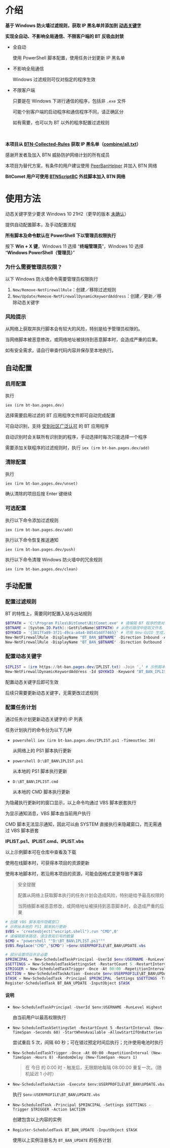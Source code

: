 # 介绍

**基于 Windows 防火墙过滤规则，获取 IP 黑名单并添加到 [动态关键字](https://learn.microsoft.com/windows/security/operating-system-security/network-security/windows-firewall/dynamic-keywords)**

**实现全自动、不影响全局通信、不限客户端的 BT 反吸血封禁**

- 全自动

  使用 PowerShell 脚本配置，使用任务计划更新 IP 黑名单

- 不影响全局通信

  Windows 过滤规则可仅对指定的程序生效

- 不限客户端

  只要是在 Windows 下进行通信的程序，包括非 `.exe` 文件

  可能个别客户端的启动程序和通信程序不同，请正确区分

  如有需要，也可以为 BT 以外的程序配置过滤规则

　

**本项目从 [BTN-Collected-Rules](https://github.com/PBH-BTN/BTN-Collected-Rules) 获取 IP 黑名单（[combine/all.txt](https://github.com/PBH-BTN/BTN-Collected-Rules/blob/main/combine/all.txt)）**

感谢开发者及加入 BTN 威胁防护网络计划的所有成员

本项目为替代方案，有条件的用户建议使用 [PeerBanHelper](https://github.com/PBH-BTN/PeerBanHelper) 并加入 BTN 网络

**BitComet 用户可使用 [BTNScriptBC](https://github.com/Oniicyan/BTNScriptBC) 外挂脚本加入 BTN 网络**


# 使用方法

动态关键字至少要求 Windows 10 21H2（更早的版本 [未确认](https://github.com/MicrosoftDocs/windows-powershell-docs/blob/main/docset/winserver2022-ps/netsecurity/New-NetFirewallDynamicKeywordAddress.md)）

提供自动配置脚本，及手动配置流程

**所有脚本及命令默认在 PowerShell 下以管理员权限执行**

按下 **Win + X 键**，Windows 11 选择 “**终端管理员**”，Windows 10 选择 “**Windows PowerShell（管理员）**”

### 为什么需要管理员权限？

以下 Windows 防火墙命令需要管理员权限执行

1. `New/Remove-NetFirewallRule`：创建／移除过滤规则
2. `New/Update/Remove-NetFirewallDynamicKeywordAddress`：创建／更新／移除动态关键字

### 风险提示

从网络上获取并执行脚本会有较大的风险，特别是给予管理员权限的。

当网络脚本被恶意修改，或网络地址被挟持到恶意脚本时，会造成严重的后果。

如有安全需求，请自行审查代码内容并保存至本地执行。

## 自动配置

### 启用配置

执行

`iex (irm bt-ban.pages.dev)`

选择需要启用过滤的 BT 应用程序文件即可自动完成配置

可自动识别，支持 [受到社区广泛认可](https://github.com/PBH-BTN/quick-references/blob/main/peer_ids.md) 的 BT 应用程序

自动识别时会关联所有识别到的程序，手动选择时每次只能选择一个程序

需要添加关联程序的过滤规则时，执行 `iex (irm bt-ban.pages.dev/add)`

### 清除配置

执行

`iex (irm bt-ban.pages.dev/unset)`

确认清除的项目后按 Enter 键继续

### 可选配置

执行以下命令添加过滤规则

`iex (irm bt-ban.pages.dev/add)`

执行以下命令恢复推送通知

`iex (irm bt-ban.pages.dev/push)`

执行以下命令清理 Windows 防火墙中的冗余规则

`iex (irm bt-ban.pages.dev/clean)`

## 手动配置

### 配置过滤规则

BT 的特性上，需要同时配置入站与出站规则

```PowerShell
$BTPATH = 'C:\Program Files\BitComet\BitComet.exe' # 请编辑 BT 程序的绝对路径
$BTNAME = [System.IO.Path]::GetFileName($BTPATH) # 从绝对路径中提取文件名
$DYKWID = '{3817fa89-3f21-49ca-a4a4-80541ddf7465}' # 可用 New-GUID 生成，注意添加大括号
New-NetFirewallRule -DisplayName "BT_BAN_$BTNAME" -Direction Inbound -Action Block -Program $BTPATH -RemoteDynamicKeywordAddresses $DYKWID
New-NetFirewallRule -DisplayName "BT_BAN_$BTNAME" -Direction Outbound -Action Block -Program $BTPATH -RemoteDynamicKeywordAddresses $DYKWID
```

### 配置动态关键字

```PowerShell
$IPLIST = (irm https://bt-ban.pages.dev/IPLIST.txt) -Join ',' # 示例脚本中默认使用 ZIP 压缩包
New-NetFirewallDynamicKeywordAddress -Id $DYKWID -Keyword "BT_BAN_IPLIST" -Addresses $IPLIST
```

配置动态关键字后即可生效

后续只需要更新动态关键字，无需更改过滤规则

### 配置任务计划

通过任务计划更新动态关键字的 IP 列表

任务计划执行的命令分为以下几种

- `powershell iex (irm bt-ban.pages.dev/IPLIST.ps1 -TimeoutSec 30)`

  从网络上的 PS1 脚本执行更新
  
- `powershell D:\BT_BAN\IPLIST.ps1`

  从本地的 PS1 脚本执行更新

- `D:\BT_BAN\IPLIST.cmd`

  从本地的 CMD 脚本执行更新

为隐藏执行更新时的窗口显示，以上命令均通过 VBS 脚本嵌套执行

为显示通知消息，VBS 脚本由当前用户执行

CMD 脚本无法显示通知，因此可以由 SYSTEM 直接执行来隐藏窗口，而无需通过 VBS 脚本嵌套

**IPLIST.ps1、IPLIST.cmd、IPLIST.vbs** 

以上示例脚本可在仓库中查看及下载

使用在线脚本时，可获得本项目的资源更新

使用本地脚本时，若沿用本项目的资源，可能会因格式变更导致不兼容

> 安全提醒
> 
> 配置从网络上获取脚本执行的任务计划会造成风险，特别是给予最高权限的
> 
> 当网络脚本被恶意修改，或网络地址被挟持到恶意脚本时，会造成严重的后果

```PowerShell
# 创建 VBS 脚本用作隐藏窗口
# 示例从本地的 PS1 脚本执行更新
$VBS = 'createobject("wscript.shell").run "CMD",0'
# 请编辑脚本路径，请注意双引号的数量
$CMD = "powershell ""D:\BT_BAN\IPLIST.ps1"""
$VBS.Replace("CMD","$CMD") >$env:USERPROFILE\BT_BAN\UPDATE.vbs

# 部分设置项目并非必要
$PRINCIPAL = New-ScheduledTaskPrincipal -UserId $env:USERNAME -RunLevel Highest
$SETTINGS = New-ScheduledTaskSettingsSet -RestartCount 5 -RestartInterval (New-TimeSpan -Seconds 60) -StartWhenAvailable -AllowStartIfOnBatteries
$TRIGGER = New-ScheduledTaskTrigger -Once -At 00:00 -RepetitionInterval (New-TimeSpan -Hours 8) -RandomDelay (New-TimeSpan -Hours 1)
$ACTION = New-ScheduledTaskAction -Execute $env:USERPROFILE\BT_BAN\UPDATE.vbs
$TASK = New-ScheduledTask -Principal $PRINCIPAL -Settings $SETTINGS -Trigger $TRIGGER -Action $ACTION
Register-ScheduledTask BT_BAN_UPDATE -InputObject $TASK
```

#### 说明

- `New-ScheduledTaskPrincipal -UserId $env:USERNAME -RunLevel Highest`

  由当前用户以最高权限执行

- `New-ScheduledTaskSettingsSet -RestartCount 5 -RestartInterval (New-TimeSpan -Seconds 60) -StartWhenAvailable -AllowStartIfOnBatteries`

  尝试重启 5 次，间隔 60 秒；可在错过预定时间后执行；允许使用电池时执行

- `New-ScheduledTaskTrigger -Once -At 00:00 -RepetitionInterval (New-TimeSpan -Hours 8) -RandomDelay (New-TimeSpan -Hours 1)`

  > 在 今日 的 0:00 时 - 触发后，无限期地每隔 08:00:00 重复一次。（随机延迟 1 小时）

- `New-ScheduledTaskAction -Execute $env:USERPROFILE\BT_BAN\UPDATE.vbs`

  执行 `$env:USERPROFILE\BT_BAN\UPDATE.vbs`

- `New-ScheduledTask -Principal $PRINCIPAL -Settings $SETTINGS -Trigger $TRIGGER -Action $ACTION`

  创建包含以上内容的实例

- `Register-ScheduledTask BT_BAN_UPDATE -InputObject $TASK`

  使用以上实例注册名为 `BT_BAN_UPDATE` 的任务计划
